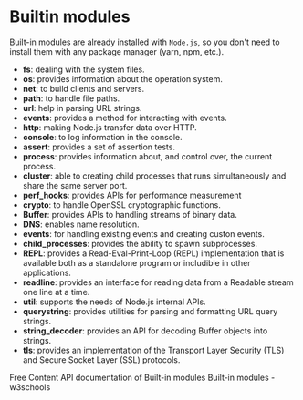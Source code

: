 # Builtin modules

Built-in modules are already installed with `Node.js`, so you don't need to install them with any package manager (yarn, npm, etc.).

- **fs**: dealing with the system files.
- **os**: provides information about the operation system.
- **net**: to build clients and servers.
- **path**: to handle file paths.
- **url**: help in parsing URL strings.
- **events**: provides a method for interacting with events.
- **http**: making Node.js transfer data over HTTP.
- **console**: to log information in the console.
- **assert**: provides a set of assertion tests.
- **process**: provides information about, and control over, the current process.
- **cluster**: able to creating child processes that runs simultaneously and share the same server port.
- **perf_hooks**: provides APIs for performance measurement
- **crypto**: to handle OpenSSL cryptographic functions.
- **Buffer**: provides APIs to handling streams of binary data.
- **DNS**: enables name resolution.
- **events**: for handling existing events and creating custon events.
- **child_processes**: provides the ability to spawn subprocesses.
- **REPL**: provides a Read-Eval-Print-Loop (REPL) implementation that is available both as a standalone program or includible in other applications.
- **readline**: provides an interface for reading data from a Readable stream one line at a time.
- **util**:  supports the needs of Node.js internal APIs. 
- **querystring**: provides utilities for parsing and formatting URL query strings.
- **string_decoder**: provides an API for decoding Buffer objects into strings.
- **tls**: provides an implementation of the Transport Layer Security (TLS) and Secure Socket Layer (SSL) protocols.

<ResourceGroupTitle>Free Content</ResourceGroupTitle>
<BadgeLink colorScheme='blue' badgeText='Official Website' href='https://nodejs.org/api/modules.html'>API documentation of Built-in modules</BadgeLink>
<BadgeLink colorScheme='yellow' badgeText='Read' href='https://www.w3schools.com/nodejs/ref_modules.asp'>Built-in modules - w3schools</BadgeLink>
